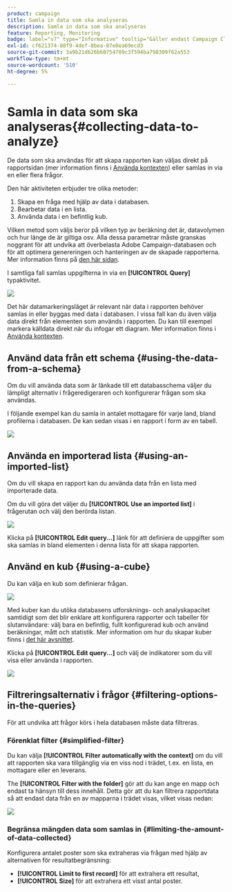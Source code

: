 ```yaml
---
product: campaign
title: Samla in data som ska analyseras
description: Samla in data som ska analyseras
feature: Reporting, Monitoring
badge: label="v7" type="Informative" tooltip="Gäller endast Campaign Classic v7"
exl-id: cf621374-88f9-4def-8bea-87e0ea69ecd3
source-git-commit: 3a9b21d626b60754789c3f594ba798309f62a553
workflow-type: tm+mt
source-wordcount: '510'
ht-degree: 5%

---
```


# Samla in data som ska analyseras{#collecting-data-to-analyze}



De data som ska användas för att skapa rapporten kan väljas direkt på rapportsidan (mer information finns i [Använda kontexten](../../reporting/using/using-the-context.md)) eller samlas in via en eller flera frågor.

Den här aktiviteten erbjuder tre olika metoder:

1. Skapa en fråga med hjälp av data i databasen.
1. Bearbetar data i en lista.
1. Använda data i en befintlig kub.

Vilken metod som väljs beror på vilken typ av beräkning det är, datavolymen och hur länge de är giltiga osv. Alla dessa parametrar måste granskas noggrant för att undvika att överbelasta Adobe Campaign-databasen och för att optimera genereringen och hanteringen av de skapade rapporterna. Mer information finns på [den här sidan](../../reporting/using/best-practices.md#optimizing-report-creation).

I samtliga fall samlas uppgifterna in via en **[!UICONTROL Query]** typaktivitet.

![](assets/reporting_query_edit.png)

Det här datamarkeringsläget är relevant när data i rapporten behöver samlas in eller byggas med data i databasen. I vissa fall kan du även välja data direkt från elementen som används i rapporten. Du kan till exempel markera källdata direkt när du infogar ett diagram. Mer information finns i [Använda kontexten](../../reporting/using/using-the-context.md).

## Använd data från ett schema {#using-the-data-from-a-schema}

Om du vill använda data som är länkade till ett databasschema väljer du lämpligt alternativ i frågeredigeraren och konfigurerar frågan som ska användas.

I följande exempel kan du samla in antalet mottagare för varje land, bland profilerna i databasen. De kan sedan visas i en rapport i form av en tabell.

![](assets/reporting_query_from_schema.png)

## Använda en importerad lista {#using-an-imported-list}

Om du vill skapa en rapport kan du använda data från en lista med importerade data.

Om du vill göra det väljer du **[!UICONTROL Use an imported list]** i frågerutan och välj den berörda listan.

![](assets/reporting_query_from_list.png)

Klicka på **[!UICONTROL Edit query...]** länk för att definiera de uppgifter som ska samlas in bland elementen i denna lista för att skapa rapporten.

## Använd en kub {#using-a-cube}

Du kan välja en kub som definierar frågan.

![](assets/reporting_query_from_cube.png)

Med kuber kan du utöka databasens utforsknings- och analyskapacitet samtidigt som det blir enklare att konfigurera rapporter och tabeller för slutanvändare: välj bara en befintlig, fullt konfigurerad kub och använd beräkningar, mått och statistik. Mer information om hur du skapar kuber finns i [det här avsnittet](../../reporting/using/ac-cubes.md).

Klicka på **[!UICONTROL Edit query...]** och välj de indikatorer som du vill visa eller använda i rapporten.

![](assets/reporting_query_from_cube_edit_query.png)

## Filtreringsalternativ i frågor {#filtering-options-in-the-queries}

För att undvika att frågor körs i hela databasen måste data filtreras.

### Förenklat filter {#simplified-filter}

Du kan välja **[!UICONTROL Filter automatically with the context]** om du vill att rapporten ska vara tillgänglig via en viss nod i trädet, t.ex. en lista, en mottagare eller en leverans.

The **[!UICONTROL Filter with the folder]** gör att du kan ange en mapp och endast ta hänsyn till dess innehåll. Detta gör att du kan filtrera rapportdata så att endast data från en av mapparna i trädet visas, vilket visas nedan:

![](assets/reporting_control_folder.png)

### Begränsa mängden data som samlas in {#limiting-the-amount-of-data-collected}

Konfigurera antalet poster som ska extraheras via frågan med hjälp av alternativen för resultatbegränsning:

* **[!UICONTROL Limit to first record]** för att extrahera ett resultat,
* **[!UICONTROL Size]** för att extrahera ett visst antal poster.
